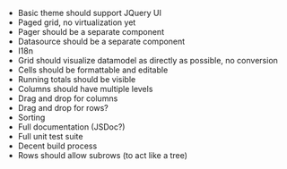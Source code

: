 * Basic theme should support JQuery UI
* Paged grid, no virtualization yet
* Pager should be a separate component
* Datasource should be a separate component
* I18n
* Grid should visualize datamodel as directly as possible, no conversion
* Cells should be formattable and editable
* Running totals should be visible
* Columns should have multiple levels
* Drag and drop for columns
* Drag and drop for rows?
* Sorting
* Full documentation (JSDoc?)
* Full unit test suite
* Decent build process
* Rows should allow subrows (to act like a tree)